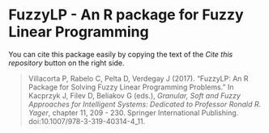 # FuzzyLP - An R package for Fuzzy Linear Programming

You can cite this package easily by copying the text of the _Cite this repository_ button on the right side.

> Villacorta P, Rabelo C, Pelta D, Verdegay J (2017). “FuzzyLP: An R Package for Solving Fuzzy Linear Programming Problems.” In Kacprzyk J, Filev D, Beliakov G (eds.), 
_Granular, Soft and Fuzzy Approaches for Intelligent Systems: Dedicated to Professor Ronald R. Yager_, chapter 11, 209 - 230. Springer International Publishing. doi:10.1007/978-3-319-40314-4_11.
